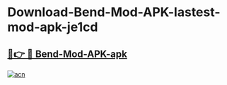 # Download-Bend-Mod-APK-lastest-mod-apk-je1cd

<h2><a href="https://apkcomod.com?title=Bend-Mod-APK">🔗👉 🔴 Bend-Mod-APK-apk </a></h2>

[![acn](https://github.com/user-attachments/assets/0f9c940e-d8b0-45ae-aac7-cd30a18b3e1c)](https://apkcomod.com?title=Bend-Mod-APK)

